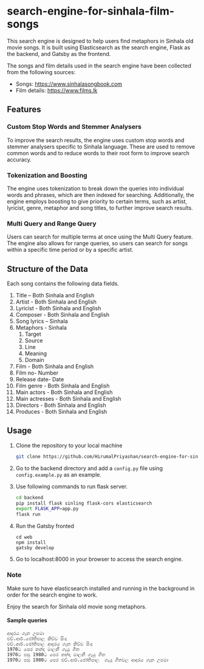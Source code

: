 # search-engine-for-sinhala-film-songs

This search engine is designed to help users find metaphors in Sinhala old movie songs. It is built using Elasticsearch as the search engine, Flask as the backend, and Gatsby as the frontend.

The songs and film details used in the search engine have been collected from the following sources:

- Songs: https://www.sinhalasongbook.com
- Film details: https://www.films.lk

## Features

### Custom Stop Words and Stemmer Analysers

To improve the search results, the engine uses custom stop words and stemmer analysers specific to Sinhala language. These are used to remove common words and to reduce words to their root form to improve search accuracy.

### Tokenization and Boosting
The engine uses tokenization to break down the queries into individual words and phrases, which are then indexed for searching. Additionally, the engine employs boosting to give priority to certain terms, such as artist, lyricist, genre, metaphor and song titles, to further improve search results.

### Multi Query and Range Query
Users can search for multiple terms at once using the Multi Query feature. The engine also allows for range queries, so users can search for songs within a specific time period or by a specific artist.

## Structure of the Data

Each song contains the following data fields.

1. Title – Both Sinhala and English
2. Artist - Both Sinhala and English
3. Lyricist - Both Sinhala and English
4. Composer - Both Sinhala and English
5. Song lyrics – Sinhala
6. Metaphors - Sinhala
    1. Target
    2. Source
    3. Line
    4. Meaning
    5. Domain
7. Film - Both Sinhala and English
8. Film no- Number
9. Release date- Date
10. Film genre - Both Sinhala and English
11. Main actors - Both Sinhala and English
12. Main actresses - Both Sinhala and English
13. Directors - Both Sinhala and English
14. Produces - Both Sinhala and English

## Usage

1. Clone the repository to your local machine

    ```sh
    git clone https://github.com/HirumalPriyashan/search-engine-for-sinhala-film-songs
    ```

2. Go to the backend directory and add a `config.py` file using `config.example.py` as an example.
3. Use following commands to run flask server.
    ```sh
    cd backend
    pip install flask sinling flask-cors elasticsearch
    export FLASK_APP=app.py
    flask run
    ```

4. Run the Gatsby fronted
    ```
    cd web
    npm install
    gatsby develop
    ```

5. Go to localhost:8000 in your browser to access the search engine.

### Note
Make sure to have elasticsearch installed and running in the background in order for the search engine to work.

Enjoy the search for Sinhala old movie song metaphors.

#### Sample queries
```
ආදරය ගැන උපමා
එච්.ආර්.ජෝතිපාල කිව්ව සිංදු
එච්.ආර්.ජෝතිපාල ආදරය ගැන කිව්ව සිංදු
1970ට පෙර නන්දා මාලනී ගැයූ ගීත
1970ට පසු 1980ට පෙර නන්දා මාලනී ගැයූ ගීත
1970ට පසු 1980ට පෙර එච්.ආර්.ජෝතිපාල  ගැයූ ගීතවල ආදරය ගැන උපමා
```